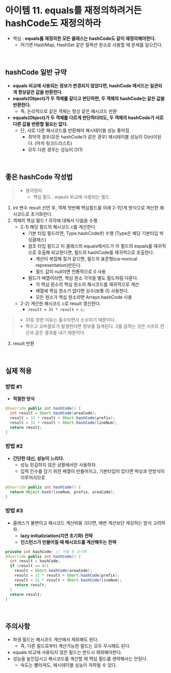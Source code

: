 # 아이템 11. equals를 재정의하려거든 hashCode도 재정의하라



- 핵심 : __equals를 재정의한 모든 클래스는 hashCode도 같이 재정의해야한다.__
  - 어기면 HashMap, HashSet 같은 컬렉션 원소로 사용할 때 문제를 일으킨다.

<br/>

## hashCode 일반 규약

- __equals 비교에 사용되는 정보가 변경되지 않았다면, hashCode 메서드는 일관되게 항상같은 값을 반환한다.__
- __equals(Object)가 두 객체를 같다고 판단하면, 두 객체의 hashCode는 같은 값을 반환한다.__
  - 즉, 논리적으로 같은 객체는 항상 같은 해시코드 반환
- __equals(Object)가 두 객체를 다르게 판단하더라도, 두 객체의 hashCode가 서로 다른 값을 반환할 필요는 없다.__
    - 단, 서로 다른 해시코드를 반환해야 해시테이블 성능 좋아짐
      - 최악의 경우(모든 hashCode가 같은 경우) 헤시테이블 성능이 O(n)이된다. (마치 링크드리스트)
      - 모두 다른 경우는 성능이 O(1)

<br/>

## 좋은 hashCode 작성법

> - 용어정리  
>   - 핵심 필드 : eqauls 비교에 사용되는 필드

1. int 변수 result 선언 후, 객체 첫번째 핵심필드를 아래 2-1단계 방식으로 계산한 해시코드로 초기화한다.
2. 객체의 핵심 필드 f 각각에 대해서 다음을 수행
    - 2-1) 해당 필드의 해시코드 c를 계산한다.
      - 기본 타입 필드라면, Type.hashCode(f) 수행 (Type은 해당 기본타입 박싱클래스)
      - 참조 타입 필드고 이 클래스의 equals메서드가 이 필드의 equals를 재귀적으로 호출해 비교한다면, 필드의 hashCode를 재귀적으로 호출한다.
        - 계산이 복잡해 질거 같으면, 필드의 표준형(ca-nonical representation)만든다.
        - 필드 값이 null이면 전통적으로 0 사용
      - 필드가 배열이라면, 핵심 원소 각각을 별도 필드처럼 다룬다.
        - 각 핵심 원소의 핵심 원소의 해시코드를 재귀적으로 계산
        - 배열에 핵심 원소가 없다면 상수(보통 0) 사용한다.
        - 모든 원소가 핵심 원소라면 Arrays.hashCode 사용
    - 2-2) 계산한 해시코드 c로 result 갱신한다.
      - ```result = 31 * result + c;```
> - 31로 정한 이유는 홀수이면서 소수이기 때문이다.
> - 짝수고 오버플로가 발생한다면 정보를 잃게된다. 2를 곱하는 것은 시프트 연산과 같은 결과를 내기 때문이다.   

3. result 반환



<br/>

## 실제 적용
### 방법 #1
- __적절한 방식__
```java
@Override public int hashCode() {
  int result = Short.hashCode(areaCode);
  result = 31 * result + Short.hashCode(prefix);
  result = 31 * result + Short.hashCode(lineNum);
  return result;
}
```

### 방법 #2
  - __간단한 대신, 성능이 느리다.__
    - 성능 민감하지 않은 상황에서만 사용하자.
    - 입력 인수를 담기 위한 배열이 만들어지고, 기본타입이 있다면 박싱과 언방식이 이루어지므로
```java
@Override public int hashCode() {
  return Object.hash(lineNum, prefix, areaCode);
}
```

### 방법 #3
  - 클래스가 불변이고 해시코드 계산비용 크다면, 매번 계산보단 캐싱하는 방식 고려하자.
    - __lazy initializiation(지연 초기화) 전략__
    - __인스턴스가 만들어질 때 해시코드를 계산해두는 전략__
```java
private int hashCode; // 자동 0 초기화
@Override public int hashCode() {
  int result = hashCode;
  if (result == 0){
    result = Short.hashCode(areaCode);
    result = 31 * result + Short.hashCode(prefix);
    result = 31 * result + Short.hashCode(lineNum);
    return result;
  }
  return result;
}
```

<br/>

## 주의사항
  - 파생 필드는 해시코드 계산에서 제외해도 된다.
    - 즉, 다른 필드로부터 계산가능한 필드는 모두 무시해도 된다.
  - equals 비교에 사용되지 않은 필드는 반드시 제외해야한다.
  - 성능을 높인답시고 해시코드를 계산할 때 핵심 필드를 생략해서는 안된다.
    - 속도는 빨라져도, 헤시테이블 성능이 저하될 수 있다.
